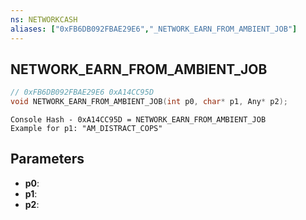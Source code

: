 ```yaml
---
ns: NETWORKCASH
aliases: ["0xFB6DB092FBAE29E6","_NETWORK_EARN_FROM_AMBIENT_JOB"]
---
```

## NETWORK_EARN_FROM_AMBIENT_JOB

```c
// 0xFB6DB092FBAE29E6 0xA14CC95D
void NETWORK_EARN_FROM_AMBIENT_JOB(int p0, char* p1, Any* p2);
```

```
Console Hash - 0xA14CC95D = NETWORK_EARN_FROM_AMBIENT_JOB  
Example for p1: "AM_DISTRACT_COPS"  
```

## Parameters
* **p0**:
* **p1**:
* **p2**:

